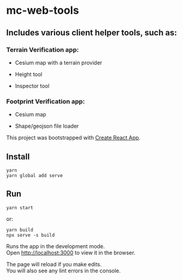 # mc-web-tools

## Includes various client helper tools, such as:

### Terrain Verification app:

* Cesium map with a terrain provider

* Height tool

* Inspector tool

### Footprint Verification app:

* Cesium map

* Shape/geojson file loader

This project was bootstrapped with [Create React App](https://github.com/facebook/create-react-app).

## Install
```
yarn
yarn global add serve
```
## Run
```
yarn start
```
or:
```
yarn build
npx serve -s build
```

Runs the app in the development mode.\
Open [http://localhost:3000](http://localhost:3000) to view it in the browser.

The page will reload if you make edits.\
You will also see any lint errors in the console.
